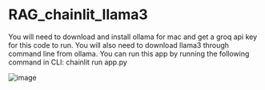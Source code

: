 # RAG_chainlit_llama3

You will need to download and install ollama for mac and get a groq api key for this code to run. You will also need to download llama3 through command line from ollama.
You can run this app by running the following command in CLI:
chainlit run app.py

![image](https://github.com/user-attachments/assets/962f034b-7e45-46dc-b1a2-aaff3ac8005b)

